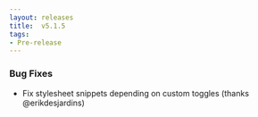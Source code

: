 ```yaml
---
layout: releases
title:  v5.1.5
tags:
- Pre-release
---
```


### Bug Fixes

- Fix stylesheet snippets depending on custom toggles (thanks @erikdesjardins)
